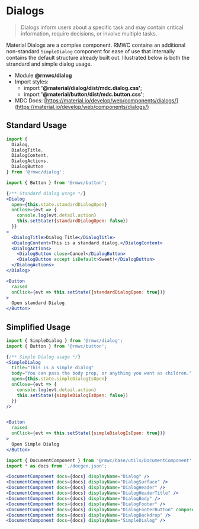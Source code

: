 # Dialogs

> Dialogs inform users about a specific task and may contain critical information, require decisions, or involve multiple tasks.

Material Dialogs are a complex component. RMWC contains an additional non-standard `SimpleDialog` component for ease of use that internally contains the default structure already built out. Illustrated below is both the strandard and simple dialog usage.

- Module **@rmwc/dialog**
- Import styles:
  - import **'@material/dialog/dist/mdc.dialog.css'**;
  - import **'@material/button/dist/mdc.button.css'**;
- MDC Docs: [https://material.io/develop/web/components/dialogs/](https://material.io/develop/web/components/dialogs/)

## Standard Usage

```jsx render
import {
  Dialog,
  DialogTitle,
  DialogContent,
  DialogActions,
  DialogButton
} from '@rmwc/dialog';

import { Button } from '@rmwc/button';

{/** Standard dialog usage */}
<Dialog
  open={this.state.standardDialogOpen}
  onClose={evt => {
    console.log(evt.detail.action)
    this.setState({standardDialogOpen: false})
  }}
>    
  <DialogTitle>Dialog Title</DialogTitle>
  <DialogContent>This is a standard dialog.</DialogContent>
  <DialogActions>
    <DialogButton close>Cancel</DialogButton>
    <DialogButton accept isDefault>Sweet!</DialogButton>
  </DialogActions>
</Dialog>

<Button
  raised
  onClick={evt => this.setState({standardDialogOpen: true})}
>
  Open standard Dialog
</Button>
```

## Simplified Usage

```jsx render
import { SimpleDialog } from '@rmwc/dialog';
import { Button } from '@rmwc/button';

{/** Simple Dialog usage */}
<SimpleDialog
  title="This is a simple dialog"
  body="You can pass the body prop, or anything you want as children."
  open={this.state.simpleDialogIsOpen}
  onClose={evt => {
    console.log(evt.detail.action)
    this.setState({simpleDialogIsOpen: false})
  }}
/>


<Button
  raised
  onClick={evt => this.setState({simpleDialogIsOpen: true})}
>
  Open Simple Dialog
</Button>
```

```jsx renderOnly
import { DocumentComponent } from '@rmwc/base/utils/DocumentComponent';
import * as docs from './docgen.json';

<DocumentComponent docs={docs} displayName="Dialog" />
<DocumentComponent docs={docs} displayName="DialogSurface" />
<DocumentComponent docs={docs} displayName="DialogHeader" />
<DocumentComponent docs={docs} displayName="DialogHeaderTitle" />
<DocumentComponent docs={docs} displayName="DialogBody" />
<DocumentComponent docs={docs} displayName="DialogFooter" />
<DocumentComponent docs={docs} displayName="DialogFooterButton" composes={['Button']} />
<DocumentComponent docs={docs} displayName="DialogBackdrop" />
<DocumentComponent docs={docs} displayName="SimpleDialog" />
```
